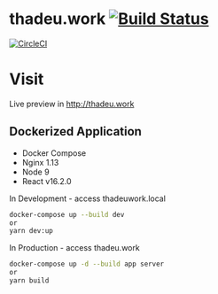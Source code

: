 # thadeu.work [![Build Status](https://travis-ci.org/Thadeu/thadeu.work.svg?branch=master)](https://travis-ci.org/Thadeu/thadeu.work)

[![CircleCI](https://circleci.com/gh/Thadeu/thadeu.work.svg?style=svg)](https://circleci.com/gh/Thadeu/thadeu.work)

# Visit
Live preview in http://thadeu.work

## Dockerized Application

* Docker Compose
* Nginx 1.13
* Node 9
* React v16.2.0

In Development - access thadeuwork.local

```bash
docker-compose up --build dev
or
yarn dev:up
```

In Production - access thadeu.work

```bash
docker-compose up -d --build app server
or
yarn build
```
